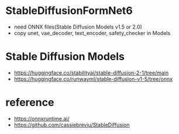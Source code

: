 # StableDiffusionFormNet6

- need ONNX files(Stable Diffusion Models v1.5 or 2.0)
- copy unet, vae_decoder, text_encoder, safety_checker in Models

# Stable Diffusion Models
- https://huggingface.co/stabilityai/stable-diffusion-2-1/tree/main
- https://huggingface.co/runwayml/stable-diffusion-v1-5/tree/onnx

# reference 
- https://onnxruntime.ai/
- https://github.com/cassiebreviu/StableDiffusion

